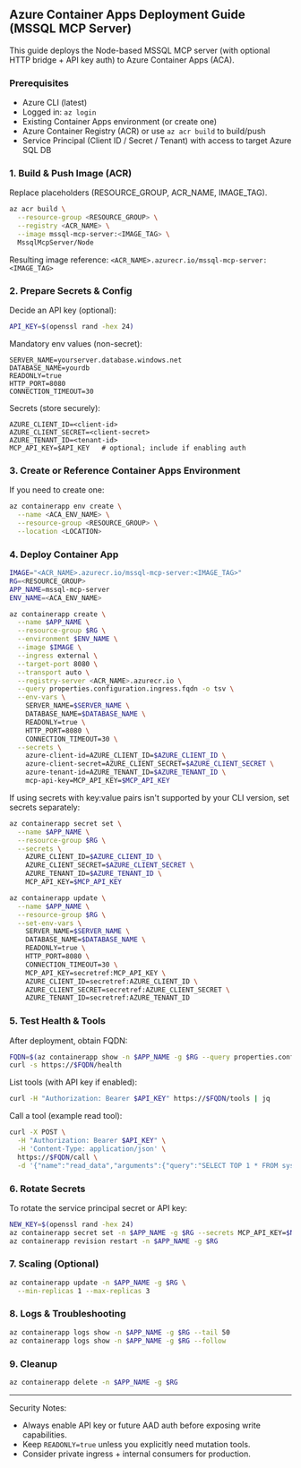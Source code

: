 ## Azure Container Apps Deployment Guide (MSSQL MCP Server)

This guide deploys the Node-based MSSQL MCP server (with optional HTTP bridge + API key auth) to Azure Container Apps (ACA).

### Prerequisites
- Azure CLI (latest)
- Logged in: `az login`
- Existing Container Apps environment (or create one)
- Azure Container Registry (ACR) or use `az acr build` to build/push
- Service Principal (Client ID / Secret / Tenant) with access to target Azure SQL DB

### 1. Build & Push Image (ACR)
Replace placeholders (RESOURCE_GROUP, ACR_NAME, IMAGE_TAG).
```bash
az acr build \
  --resource-group <RESOURCE_GROUP> \
  --registry <ACR_NAME> \
  --image mssql-mcp-server:<IMAGE_TAG> \
  MssqlMcpServer/Node
```

Resulting image reference: `<ACR_NAME>.azurecr.io/mssql-mcp-server:<IMAGE_TAG>`

### 2. Prepare Secrets & Config
Decide an API key (optional):
```bash
API_KEY=$(openssl rand -hex 24)
```

Mandatory env values (non-secret):
```
SERVER_NAME=yourserver.database.windows.net
DATABASE_NAME=yourdb
READONLY=true
HTTP_PORT=8080
CONNECTION_TIMEOUT=30
```

Secrets (store securely):
```
AZURE_CLIENT_ID=<client-id>
AZURE_CLIENT_SECRET=<client-secret>
AZURE_TENANT_ID=<tenant-id>
MCP_API_KEY=$API_KEY   # optional; include if enabling auth
```

### 3. Create or Reference Container Apps Environment
If you need to create one:
```bash
az containerapp env create \
  --name <ACA_ENV_NAME> \
  --resource-group <RESOURCE_GROUP> \
  --location <LOCATION>
```

### 4. Deploy Container App
```bash
IMAGE="<ACR_NAME>.azurecr.io/mssql-mcp-server:<IMAGE_TAG>"
RG=<RESOURCE_GROUP>
APP_NAME=mssql-mcp-server
ENV_NAME=<ACA_ENV_NAME>

az containerapp create \
  --name $APP_NAME \
  --resource-group $RG \
  --environment $ENV_NAME \
  --image $IMAGE \
  --ingress external \
  --target-port 8080 \
  --transport auto \
  --registry-server <ACR_NAME>.azurecr.io \
  --query properties.configuration.ingress.fqdn -o tsv \
  --env-vars \
    SERVER_NAME=$SERVER_NAME \
    DATABASE_NAME=$DATABASE_NAME \
    READONLY=true \
    HTTP_PORT=8080 \
    CONNECTION_TIMEOUT=30 \
  --secrets \
    azure-client-id=AZURE_CLIENT_ID=$AZURE_CLIENT_ID \
    azure-client-secret=AZURE_CLIENT_SECRET=$AZURE_CLIENT_SECRET \
    azure-tenant-id=AZURE_TENANT_ID=$AZURE_TENANT_ID \
    mcp-api-key=MCP_API_KEY=$MCP_API_KEY
```

If using secrets with key:value pairs isn't supported by your CLI version, set secrets separately:
```bash
az containerapp secret set \
  --name $APP_NAME \
  --resource-group $RG \
  --secrets \
    AZURE_CLIENT_ID=$AZURE_CLIENT_ID \
    AZURE_CLIENT_SECRET=$AZURE_CLIENT_SECRET \
    AZURE_TENANT_ID=$AZURE_TENANT_ID \
    MCP_API_KEY=$MCP_API_KEY

az containerapp update \
  --name $APP_NAME \
  --resource-group $RG \
  --set-env-vars \
    SERVER_NAME=$SERVER_NAME \
    DATABASE_NAME=$DATABASE_NAME \
    READONLY=true \
    HTTP_PORT=8080 \
    CONNECTION_TIMEOUT=30 \
    MCP_API_KEY=secretref:MCP_API_KEY \
    AZURE_CLIENT_ID=secretref:AZURE_CLIENT_ID \
    AZURE_CLIENT_SECRET=secretref:AZURE_CLIENT_SECRET \
    AZURE_TENANT_ID=secretref:AZURE_TENANT_ID
```

### 5. Test Health & Tools
After deployment, obtain FQDN:
```bash
FQDN=$(az containerapp show -n $APP_NAME -g $RG --query properties.configuration.ingress.fqdn -o tsv)
curl -s https://$FQDN/health
```

List tools (with API key if enabled):
```bash
curl -H "Authorization: Bearer $API_KEY" https://$FQDN/tools | jq
```

Call a tool (example read tool):
```bash
curl -X POST \
  -H "Authorization: Bearer $API_KEY" \
  -H 'Content-Type: application/json' \
  https://$FQDN/call \
  -d '{"name":"read_data","arguments":{"query":"SELECT TOP 1 * FROM sys.objects"}}'
```

### 6. Rotate Secrets
To rotate the service principal secret or API key:
```bash
NEW_KEY=$(openssl rand -hex 24)
az containerapp secret set -n $APP_NAME -g $RG --secrets MCP_API_KEY=$NEW_KEY
az containerapp revision restart -n $APP_NAME -g $RG
```

### 7. Scaling (Optional)
```bash
az containerapp update -n $APP_NAME -g $RG \
  --min-replicas 1 --max-replicas 3
```

### 8. Logs & Troubleshooting
```bash
az containerapp logs show -n $APP_NAME -g $RG --tail 50
az containerapp logs show -n $APP_NAME -g $RG --follow
```

### 9. Cleanup
```bash
az containerapp delete -n $APP_NAME -g $RG
```

---
Security Notes:
- Always enable API key or future AAD auth before exposing write capabilities.
- Keep `READONLY=true` unless you explicitly need mutation tools.
- Consider private ingress + internal consumers for production.
